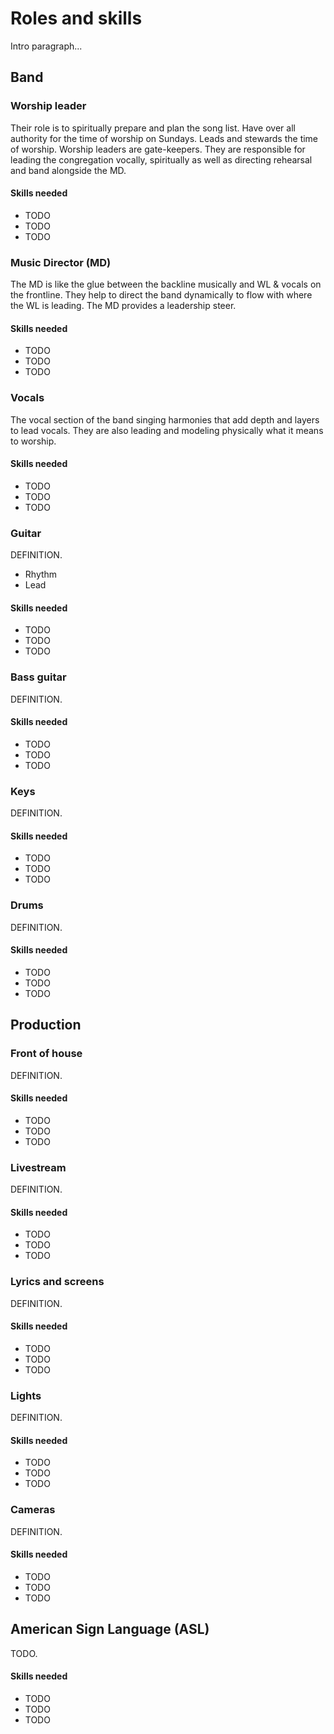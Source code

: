 # Roles and skills

Intro paragraph...

## Band

### Worship leader

Their role is to spiritually prepare and plan the song list. Have over all authority for the time of worship on Sundays. Leads and stewards the time of worship. Worship leaders are gate-keepers. They are responsible for leading the congregation vocally, spiritually as well as directing rehearsal and band alongside the MD.

#### Skills needed

- TODO
- TODO
- TODO

### Music Director (MD)

The MD is like the glue between the backline musically and WL & vocals on the frontline. They help to direct the band dynamically to flow with where the WL is leading. The MD provides a leadership steer.

#### Skills needed

- TODO
- TODO
- TODO

### Vocals

The vocal section of the band singing harmonies that add depth and layers to lead vocals. They are also leading and modeling physically what it means to worship.

#### Skills needed

- TODO
- TODO
- TODO

### Guitar

DEFINITION.

- Rhythm
- Lead

#### Skills needed

- TODO
- TODO
- TODO

### Bass guitar

DEFINITION.

#### Skills needed

- TODO
- TODO
- TODO

### Keys

DEFINITION.

#### Skills needed

- TODO
- TODO
- TODO

### Drums

DEFINITION.

#### Skills needed

- TODO
- TODO
- TODO

## Production

### Front of house

DEFINITION.

#### Skills needed

- TODO
- TODO
- TODO

### Livestream

DEFINITION.

#### Skills needed

- TODO
- TODO
- TODO

### Lyrics and screens

DEFINITION.

#### Skills needed

- TODO
- TODO
- TODO

### Lights

DEFINITION.

#### Skills needed

- TODO
- TODO
- TODO

### Cameras

DEFINITION.

#### Skills needed

- TODO
- TODO
- TODO

## American Sign Language (ASL)

TODO.

#### Skills needed

- TODO
- TODO
- TODO
